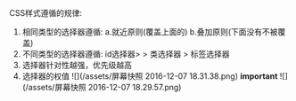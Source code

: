 CSS样式遵循的规律:

1. 相同类型的选择器遵循: a.就近原则(覆盖上面的) b.叠加原则(下面没有不被覆盖)
2. 不同类型的选择器遵循: id选择器>  > 类选择器 > 标签选择器
3. 选择器针对性越强，优先级越高
4. 选择器的权值
![](/assets/屏幕快照 2016-12-07 18.31.38.png)
**important**
![](/assets/屏幕快照 2016-12-07 18.29.57.png)


